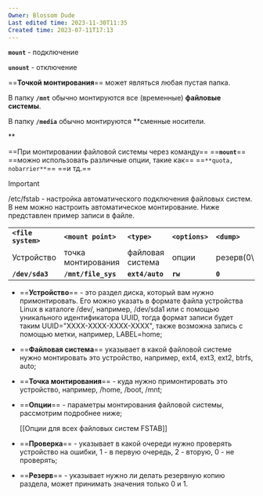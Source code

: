 ```yaml
---
Owner: Blossom Dude
Last edited time: 2023-11-30T11:35
Created time: 2023-07-11T17:13
---
```

  

**`mount`** - подключение

**`unount`** - отключение

==**Точкой монтирования**== может являться любая пустая папка.

В папку **`/mnt`** обычно монтируются все (временные) **файловые системы**.

В папку **`/media`** обычно монтируются **сменные носители.  
  
**

==При монтировании файловой системы через команду== ==**`mount`**== ==можно использовать различные опции, такие как== ==`**quota, nobarrier**`== ==и тд.==

  

> [!important]  
> /etc/fstab - настройка автоматического подключения файловых систем. В нем можно настроить автоматическое монтирование. Ниже представлен пример записи в файле.  

|   |   |   |   |   |   |
|---|---|---|---|---|---|
|**`<file system>`**|**`<mount point>`**|**`<type>`**|**`<options>`**|**`<dump>`**|**`<pass>`**|
|Устройство|точка монтирования|файловая система|опции|резерв(0\1)|проверка(2\1\0)|
|**`/dev/sda3`**|**`/mnt/file_sys`**|**`ext4/auto`**|**`rw`**|**`0`**|**`0`**|

- ==**Устройство**== - это раздел диска, который вам нужно примонтировать. Его можно указать в формате файла устройства Linux в каталоге /dev/, например, /dev/sda1 или с помощью уникального идентификатора UUID, тогда формат записи будет таким UUID="XXXX-XXXX-XXXX-XXXX", также возможна запись с помощью метки, например, LABEL=home;
- ==**Файловая система**== указывает в какой файловой системе нужно монтировать это устройство, например, ext4, ext3, ext2, btrfs, auto;
- ==**Точка монтирования**== - куда нужно примонтировать это устройство, например, /home, /boot, /mnt;
- ==**Опции**== - параметры монтирования файловой системы, рассмотрим подробнее ниже;
    
    [[Опции для всех файловых систем FSTAB]]
    
- ==**Проверка**== - указывает в какой очереди нужно проверять устройство на ошибки, 1 - в первую очередь, 2 - вторую, 0 - не проверять;
- ==**Резерв**== - указывает нужно ли делать резервную копию раздела, может принимать значения только 0 и 1.